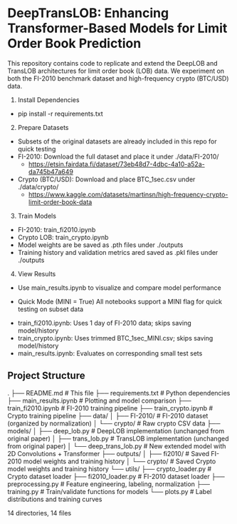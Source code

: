 # DeepTransLOB: Enhancing Transformer-Based Models for Limit Order Book Prediction
This repository contains code to replicate and extend the DeepLOB and TransLOB architectures for limit order book (LOB) data. We experiment on both the FI-2010 benchmark dataset and high-frequency crypto (BTC/USD) data.

1. Install Dependencies
- pip install -r requirements.txt

2. Prepare Datasets
- Subsets of the original datasets are already included in this repo for quick testing
- FI-2010: Download the full dataset and place it under ./data/FI-2010/
    - https://etsin.fairdata.fi/dataset/73eb48d7-4dbc-4a10-a52a-da745b47a649
- Crypto (BTC/USD): Download and place BTC_1sec.csv under ./data/crypto/
    - https://www.kaggle.com/datasets/martinsn/high-frequency-crypto-limit-order-book-data

3. Train Models
- FI-2010: train_fi2010.ipynb
- Crypto LOB: train_crypto.ipynb
- Model weights are be saved as .pth files under ./outputs
- Training history and validation metrics ared saved as .pkl files under ./outputs

4. View Results
- Use main_results.ipynb to visualize and compare model performance

* Quick Mode (MINI = True)
All notebooks support a MINI flag for quick testing on subset data
- train_fi2010.ipynb: Uses 1 day of FI-2010 data; skips saving model/history
- train_crypto.ipynb: Uses trimmed BTC_1sec_MINI.csv; skips saving model/history
- main_results.ipynb: Evaluates on corresponding small test sets

## Project Structure
.
├── README.md                  # This file
├── requirements.txt           # Python dependencies
├── main_results.ipynb         # Plotting and model comparison
├── train_fi2010.ipynb         # FI-2010 training pipeline
├── train_crypto.ipynb         # Crypto training pipeline
├── data/
│   ├── FI-2010/               # FI-2010 dataset (organized by normalization)
│   └── crypto/                # Raw crypto CSV data
├── models/
│   ├── deep_lob.py            # DeepLOB implementation (unchanged from original paper)
│   ├── trans_lob.py           # TransLOB implementation (unchanged from original paper)
│   └── deep_trans_lob.py      # New extended model with 2D Convolutions + Transformer
├── outputs/
│   ├── fi2010/                # Saved FI-2010 model weights and training history
│   └── crypto/                # Saved Crypto model weights and training history
└── utils/
    ├── crypto_loader.py       # Crypto dataset loader
    ├── fi2010_loader.py       # FI-2010 dataset loader
    ├── preprocessing.py       # Feature engineering, labeling, normalization
    ├── training.py            # Train/validate functions for models
    └── plots.py               # Label distributions and training curves
    
14 directories, 14 files
